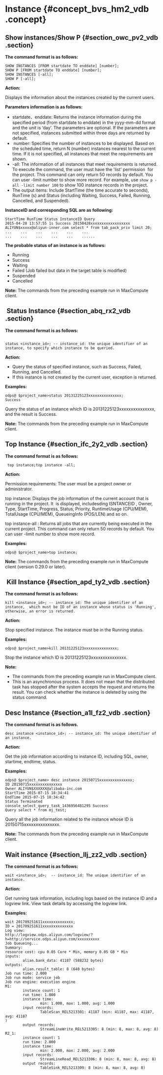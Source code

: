 # Instance {#concept_bvs_hm2_vdb .concept}

## Show instances/Show P {#section_owc_pv2_vdb .section}

**The command format is as follows:**

```
SHOW INSTANCES [FROM startdate TO enddate] [number];
SHOW P [FROM startdate TO enddate] [number];
SHOW INSTANCES [-all];
SHOW P [-all];
```

**Action:**

Displays the information about the instances created by the current users.

**Parameters information is as follows:**

-   startdate、enddate: Returns the instance information during the specified period \(from startdate to enddate\) in the yyyy-mm-dd format and the unit is ‘day’. The parameters are optional. If the parameters are not specified, instances submitted within three days are returned by default.
-    number: Specifies the number of instances to be displayed. Based on the scheduled time, return N \(number\) instances nearest to the current time. If it is not specified, all instances that meet the requirements are shown.
-   -all: The information of all instances that meet requirements is returned. To execute the command, the user must have the 'list' permission  for the project. This command can only return 50 records by default. You can user -limit number to show more record. For example, use `show p -all -limit number 100` to show 100 instance records in the project.
-   The output items: Include StartTime \(the time accurate to seconds\), RunTime \(s\) and Status \(including Waiting, Success, Failed, Running, Cancelled, and Suspended\).

**InstanceID and corresponding SQL are as following:**

```
StartTime RunTime Status InstanceID Query
2015-04-28 13:57:55 1s Success 20150428xxxxxxxxxxxxxxxxxx ALIYUN$xxxxx@aliyun-inner.com select * from tab_pack_priv limit 20;
...    ...    ...    ...    ...    ...
...    ...    ...    ...    ...    ......
```

**The probable status of an instance is as follows:**

-   Running
-   Success
-   Waiting
-   Failed \(Job failed but data in the target table is modified\)
-   Suspended
-   Cancelled

**Note:** The commands from the preceding example run in MaxCompute client.

##  Status Instance {#section_abq_rx2_vdb .section}

**The command format is as follows:**

```
 
status <instance_id>; -- instance_id: the unique identifier of an instance, to specify which instance to be queried.
```

**Action:**

-   Query the status of specified instance, such as Success, Failed, Running, and Cancelled.
-   If this instance is not created by the current user, exception is returned.

**Examples:**

```
odps@ $project_name>status 20131225123xxxxxxxxxxxxxxx;
Success
```

Query the status of an instance which ID is 20131225123xxxxxxxxxxxxxxx, and the result is Success.

**Note:** The commands from the preceding example run in MaxCompute client.

## Top Instance {#section_ifc_2y2_vdb .section}

**The command format is as follows:**

```
 top instance;top instance -all;
```

**Action:**

Permission requirements: The user must be a project owner or administrator.

top instance: Displays the job information of the current account that is running in the project. It  is displayed, includesding ISNTANCEID , Owner, Type, StartTime, Progress, Status, Priority, RuntimeUsage \(CPU/MEM\), TotalUsage \(CPU/MEM\), QueueingInfo \(POS/LEN\) and so on.

top instance-all : Returns all jobs that are currently being executed in the current project. This command can only return 50 records by default. You can user -limit number to show more record.

**Examples:**

```
odps@ $project_name>top instance;
```

**Note:** The commands from the preceding example run in MaxCompute client \(version 0.29.0 or later\).

##  Kill Instance {#section_apd_ty2_vdb .section}

**The command format is as follows:**

```
kill <instance_id>; -- instance_id: The unique identifier of an instance,  which must be ID of an instance whose status is 'Running', otherwise, an error is returned.
```

**Action:**

Stop specified instance. The instance must be in the Running status.

**Examples:**

```
odps@ $project_name>kill 20131225123xxxxxxxxxxxxxxx;
```

Stop the instance which ID is 20131225123xxxxxxxxxxxxxxx.

**Note:** 

-   The commands from the preceding example run in MaxCompute client.
-   This is an asynchronous process. It does not mean that the distributed task has stopped after the system accepts the request and returns the result. You can check whether the instance is deleted by using the status command.

## Desc Instance {#section_a1l_fz2_vdb .section}

**The command format is as follows.**

```
desc instance <instance_id>; -- instance_id: The unique identifier of an instance.
```

**Action:**

Get the job information according to instance ID, including SQL, owner, startime, endtime, status.

**Examples:**

```
odps@ $project_name> desc instance 20150715xxxxxxxxxxxxxxx;
ID 20150715xxxxxxxxxxxxxxx
Owner ALIYUN$XXXXXX@alibaba-inc.com
StartTime 2015-07-15 18:34:41
EndTime 2015-07-15 18:34:42
Status Terminated
console_select_query_task_1436956481295 Success
Query select * from mj_test;
```

Query all the job information related to the instance whose ID is 20150715xxxxxxxxxxxxxxx.

**Note:** The commands from the preceding example run in MaxCompute client.

## Wait instance {#section_llj_zz2_vdb .section}

**The command format is as follows:**

```
wait <instance_id>;  -- instance_id: The unique identifier of an instance.
```

**Action:**

Get running task information, including logs based on the instance ID and a logview link. View task details by accessing the logview link.

**Examples:**

```
wait 201709251611xxxxxxxxxxxxxx;
ID = 201709251611xxxxxxxxxxxxxx
Log view:
http://logview.odps.aliyun.com/logview/?h=http://service.odps.aliyun.com/xxxxxxxxxx
Job Queueing...
Summary:
resource cost: cpu 0.05 Core * Min, memory 0.05 GB * Min
inputs:
        alian.bank_data: 41187 (588232 bytes)
outputs:
        alian.result_table: 8 (640 bytes)
Job run time: 2.000
Job run mode: service job
Job run engine: execution engine
M1:
        instance count: 1
        run time: 1.000
        instance time:
                min: 1.000, max: 1.000, avg: 1.000
        input records:
                TableScan_REL5213301: 41187 (min: 41187, max: 41187, avg: 41187
)
        output records:
                StreamLineWrite_REL5213305: 8 (min: 8, max: 8, avg: 8)
R2_1:
        instance count: 1
        run time: 2.000
        instance time:
                min: 2.000, max: 2.000, avg: 2.000
        input records:
                StreamLineRead_REL5213306: 8 (min: 8, max: 8, avg: 8)
        output records:
                TableSink_REL5213309: 8 (min: 8, max: 8, avg: 8)
```

